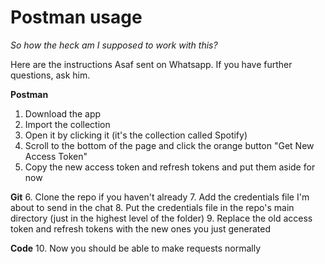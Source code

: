 # Postman usage

_So how the heck am I supposed to work with this?_

Here are the instructions Asaf sent on Whatsapp. If you have further questions, ask him.

**Postman**
1. Download the app 
2. Import the collection
3. Open it by clicking it (it's the collection called Spotify)
4. Scroll to the bottom of the page and click the orange button "Get New Access Token"
5. Copy the new access token and refresh tokens and put them aside for now

**Git**
6. Clone the repo if you haven't already
7. Add the credentials file I'm about to send in the chat
8. Put the credentials file in the repo's main directory (just in the highest level of the folder)
9. Replace the old access token and refresh tokens with the new ones you just generated

**Code**
10. Now you should be able to make requests normally
